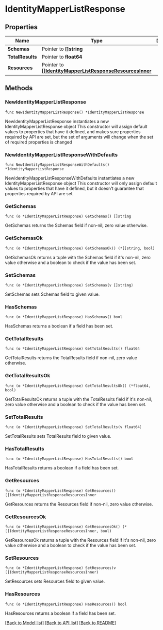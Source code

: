 # IdentityMapperListResponse

## Properties

Name | Type | Description | Notes
------------ | ------------- | ------------- | -------------
**Schemas** | Pointer to **[]string** |  | [optional] 
**TotalResults** | Pointer to **float64** |  | [optional] 
**Resources** | Pointer to [**[]IdentityMapperListResponseResourcesInner**](IdentityMapperListResponseResourcesInner.md) |  | [optional] 

## Methods

### NewIdentityMapperListResponse

`func NewIdentityMapperListResponse() *IdentityMapperListResponse`

NewIdentityMapperListResponse instantiates a new IdentityMapperListResponse object
This constructor will assign default values to properties that have it defined,
and makes sure properties required by API are set, but the set of arguments
will change when the set of required properties is changed

### NewIdentityMapperListResponseWithDefaults

`func NewIdentityMapperListResponseWithDefaults() *IdentityMapperListResponse`

NewIdentityMapperListResponseWithDefaults instantiates a new IdentityMapperListResponse object
This constructor will only assign default values to properties that have it defined,
but it doesn't guarantee that properties required by API are set

### GetSchemas

`func (o *IdentityMapperListResponse) GetSchemas() []string`

GetSchemas returns the Schemas field if non-nil, zero value otherwise.

### GetSchemasOk

`func (o *IdentityMapperListResponse) GetSchemasOk() (*[]string, bool)`

GetSchemasOk returns a tuple with the Schemas field if it's non-nil, zero value otherwise
and a boolean to check if the value has been set.

### SetSchemas

`func (o *IdentityMapperListResponse) SetSchemas(v []string)`

SetSchemas sets Schemas field to given value.

### HasSchemas

`func (o *IdentityMapperListResponse) HasSchemas() bool`

HasSchemas returns a boolean if a field has been set.

### GetTotalResults

`func (o *IdentityMapperListResponse) GetTotalResults() float64`

GetTotalResults returns the TotalResults field if non-nil, zero value otherwise.

### GetTotalResultsOk

`func (o *IdentityMapperListResponse) GetTotalResultsOk() (*float64, bool)`

GetTotalResultsOk returns a tuple with the TotalResults field if it's non-nil, zero value otherwise
and a boolean to check if the value has been set.

### SetTotalResults

`func (o *IdentityMapperListResponse) SetTotalResults(v float64)`

SetTotalResults sets TotalResults field to given value.

### HasTotalResults

`func (o *IdentityMapperListResponse) HasTotalResults() bool`

HasTotalResults returns a boolean if a field has been set.

### GetResources

`func (o *IdentityMapperListResponse) GetResources() []IdentityMapperListResponseResourcesInner`

GetResources returns the Resources field if non-nil, zero value otherwise.

### GetResourcesOk

`func (o *IdentityMapperListResponse) GetResourcesOk() (*[]IdentityMapperListResponseResourcesInner, bool)`

GetResourcesOk returns a tuple with the Resources field if it's non-nil, zero value otherwise
and a boolean to check if the value has been set.

### SetResources

`func (o *IdentityMapperListResponse) SetResources(v []IdentityMapperListResponseResourcesInner)`

SetResources sets Resources field to given value.

### HasResources

`func (o *IdentityMapperListResponse) HasResources() bool`

HasResources returns a boolean if a field has been set.


[[Back to Model list]](../README.md#documentation-for-models) [[Back to API list]](../README.md#documentation-for-api-endpoints) [[Back to README]](../README.md)


